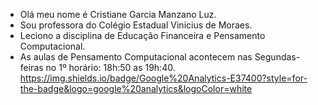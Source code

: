 - Olá meu nome é Cristiane Garcia Manzano Luz.
- Sou professora do Colégio Estadual Vinicius de Moraes.
- Leciono a disciplina de Educação Financeira e Pensamento Computacional.
- As aulas de Pensamento Computacional acontecem nas Segundas- feiras no 1º horário: 18h:50 as 19h:40.
https://img.shields.io/badge/Google%20Analytics-E37400?style=for-the-badge&logo=google%20analytics&logoColor=white
